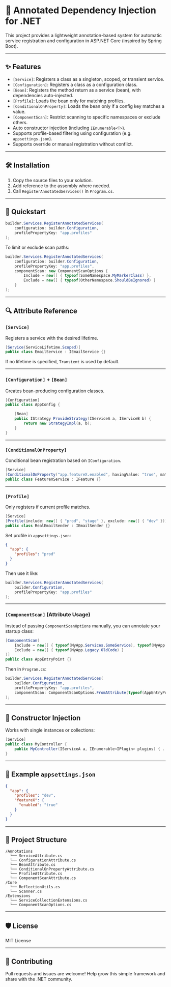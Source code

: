 # 🔧 Annotated Dependency Injection for .NET

This project provides a lightweight annotation-based system for automatic service registration and configuration in ASP.NET Core (inspired by Spring Boot).

---

## ✨ Features

- `[Service]`: Registers a class as a singleton, scoped, or transient service.
- `[Configuration]`: Registers a class as a configuration class.
- `[Bean]`: Registers the method return as a service (bean), with dependencies auto-injected.
- `[Profile]`: Loads the bean only for matching profiles.
- `[ConditionalOnProperty]`: Loads the bean only if a config key matches a value.
- `[ComponentScan]`: Restrict scanning to specific namespaces or exclude others.
- Auto constructor injection (including `IEnumerable<T>`).
- Supports profile-based filtering using configuration (e.g. `appsettings.json`).
- Supports override or manual registration without conflict.

---

## 🛠️ Installation

1. Copy the source files to your solution.
2. Add reference to the assembly where needed.
3. Call `RegisterAnnotatedServices()` in `Program.cs`.

---

## 🚀 Quickstart

```csharp
builder.Services.RegisterAnnotatedServices(
    configuration: builder.Configuration,
    profilePropertyKey: "app.profiles"
);
```

To limit or exclude scan paths:

```csharp
builder.Services.RegisterAnnotatedServices(
    configuration: builder.Configuration,
    profilePropertyKey: "app.profiles",
    componentScan: new ComponentScanOptions {
        Include = new[] { typeof(SomeNamespace.MyMarkerClass) },
        Exclude = new[] { typeof(OtherNamespace.ShouldBeIgnored) }
    }
);
```

---

## 🔍 Attribute Reference

### `[Service]`

Registers a service with the desired lifetime.

```csharp
[Service(ServiceLifetime.Scoped)]
public class EmailService : IEmailService {}
```

If no lifetime is specified, `Transient` is used by default.

---

### `[Configuration]` + `[Bean]`

Creates bean-producing configuration classes.

```csharp
[Configuration]
public class AppConfig {

    [Bean]
    public IStrategy ProvideStrategy(IServiceA a, IServiceB b) {
        return new StrategyImpl(a, b);
    }
}
```

---

### `[ConditionalOnProperty]`

Conditional bean registration based on `IConfiguration`.

```csharp
[Service]
[ConditionalOnProperty("app.featureX.enabled", havingValue: "true", matchIfMissing: false)]
public class FeatureXService : IFeature {}
```

---

### `[Profile]`

Only registers if current profile matches.

```csharp
[Service]
[Profile(include: new[] { "prod", "stage" }, exclude: new[] { "dev" })]
public class RealEmailSender : IEmailSender {}
```

Set profile in `appsettings.json`:

```json
{
  "app": {
    "profiles": "prod"
  }
}
```

Then use it like:

```csharp
builder.Services.RegisterAnnotatedServices(
    builder.Configuration,
    profilePropertyKey: "app.profiles"
);
```

---

### `[ComponentScan]` (Attribute Usage)

Instead of passing `ComponentScanOptions` manually, you can annotate your startup class:

```csharp
[ComponentScan(
    Include = new[] { typeof(MyApp.Services.SomeService), typeof(MyApp.Repositories.SomeRepo) },
    Exclude = new[] { typeof(MyApp.Legacy.OldCode) }
)]
public class AppEntryPoint {}
```

Then in `Program.cs`:

```csharp
builder.Services.RegisterAnnotatedServices(
    builder.Configuration,
    profilePropertyKey: "app.profiles",
    componentScan: ComponentScanOptions.FromAttribute(typeof(AppEntryPoint))
);
```

---

## 🧠 Constructor Injection

Works with single instances or collections:

```csharp
[Service]
public class MyController {
    public MyController(IServiceA a, IEnumerable<IPlugin> plugins) { ... }
}
```

---

## 🧪 Example `appsettings.json`

```json
{
  "app": {
    "profiles": "dev",
    "featureX": {
      "enabled": "true"
    }
  }
}
```

---

## 📂 Project Structure

```
/Annotations
  └── ServiceAttribute.cs
  └── ConfigurationAttribute.cs
  └── BeanAttribute.cs
  └── ConditionalOnPropertyAttribute.cs
  └── ProfileAttribute.cs
  └── ComponentScanAttribute.cs
/Core
  └── ReflectionUtils.cs
  └── Scanner.cs
/Extensions
  └── ServiceCollectionExtensions.cs
  └── ComponentScanOptions.cs
```

---

## 🛡️ License

MIT License

---

## 🤝 Contributing

Pull requests and issues are welcome! Help grow this simple framework and share with the .NET community.